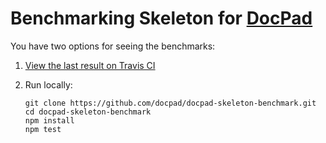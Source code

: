 # Benchmarking Skeleton for [DocPad](https://github.com/bevry/docpad)

You have two options for seeing the benchmarks:

1. [View the last result on Travis CI](https://travis-ci.org/docpad/docpad-skeleton-benchmark)
2. Run locally:
	
	``` shell
	git clone https://github.com/docpad/docpad-skeleton-benchmark.git
	cd docpad-skeleton-benchmark
	npm install
	npm test
	```
